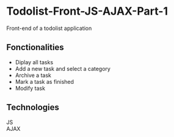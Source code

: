 # Todolist-Front-JS-AJAX-Part-1
Front-end of a todolist application

## Fonctionalities
* Diplay all tasks
* Add a new task and select a category
* Archive a task
* Mark a task as finished
* Modify task

## Technologies
JS  
AJAX

